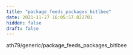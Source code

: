 ```yaml
---
title: "package_feeds_packages_bitlbee"
date: 2021-11-27 16:05:57.822701
hidden: false
draft: false
---
```


ath79/generic/package_feeds_packages_bitlbee

